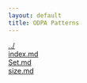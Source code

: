 ```yaml
---
layout: default
title: ODPA Patterns
---
```

  
[../](../)  
[index.md](./index.md)  
[Set.md](./Set.md)  
[size.md](./size.md)  
